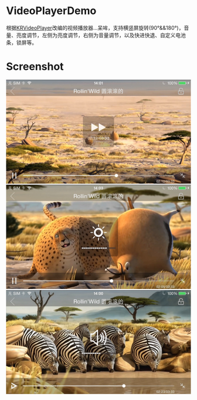 # VideoPlayerDemo
根据[KRVideoPlayer](https://github.com/36Kr-Mobile/KRVideoPlayer)改编的视频播放器...呆哞，支持横竖屏旋转(90°&&180°)，音量、亮度调节，左侧为亮度调节，右侧为音量调节，以及快进快退、自定义电池条，锁屏等。

# Screenshot
![image](https://github.com/0summer0/VideoPlayerDemo/raw/master/img1.jpg)
![image](https://github.com/0summer0/VideoPlayerDemo/raw/master/img2.jpg)
![image](https://github.com/0summer0/VideoPlayerDemo/raw/master/img3.jpg)


